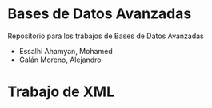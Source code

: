 # Bases de Datos Avanzadas

Repositorio para los trabajos de Bases de Datos Avanzadas

*  Essalhi Ahamyan, Mohamed
*  Galán Moreno, Alejandro

# Trabajo de XML
